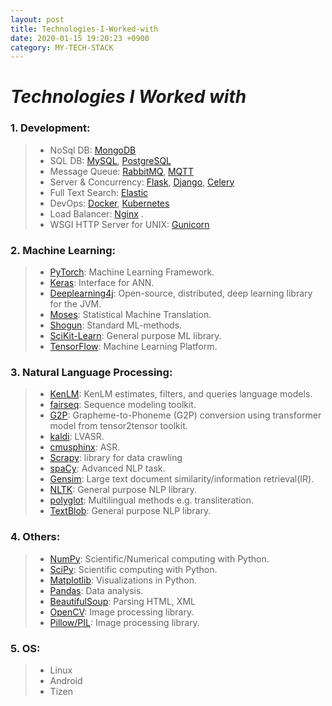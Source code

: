 ```yaml
---
layout: post
title: Technologies-I-Worked-with
date: 2020-01-15 19:20:23 +0900
category: MY-TECH-STACK
---
```


# _Technologies I Worked with_
### 1. Development:
> * NoSql DB:  [MongoDB](https://www.mongodb.com/)
> * SQL DB: [MySQL](https://www.mysql.com/), [PostgreSQL](https://www.postgresql.org/)
> * Message Queue: [RabbitMQ](https://www.rabbitmq.com/), [MQTT](https://mqtt.org/)
> * Server & Concurrency:  [Flask](https://flask.palletsprojects.com/), [Django](https://www.djangoproject.com/), [Celery](https://docs.celeryproject.org/)
> * Full Text Search: [Elastic](https://www.elastic.co)
> * DevOps: [Docker](https://www.docker.com/), [Kubernetes](https://kubernetes.io/)
> * Load Balancer: [Nginx](https://www.nginx.com/) .
> * WSGI HTTP Server for UNIX: [Gunicorn](https://gunicorn.org/) 

### 2. **Machine Learning**: 
> * [PyTorch](https://pytorch.org/): Machine Learning Framework.
> * [Keras](https://keras.io/): Interface for ANN.
> * [Deeplearning4j](https://deeplearning4j.org/): Open-source, distributed, deep learning library for the JVM.
> * [Moses](http://www.statmt.org/moses/): Statistical Machine Translation.
> * [Shogun](https://www.shogun-toolbox.org/): Standard ML-methods.
> * [SciKit-Learn](https://scikit-learn.org/stable/): General purpose ML library.
> * [TensorFlow](https://www.tensorflow.org/): Machine Learning Platform.

### 3. Natural Language Processing: 
> * [KenLM](https://github.com/kpu/kenlm): KenLM estimates, filters, and queries language models.
> * [fairseq](https://github.com/pytorch/fairseq): Sequence modeling toolkit.
> * [G2P](https://github.com/cmusphinx/g2p-seq2seq):  Grapheme-to-Phoneme (G2P) conversion using transformer model from tensor2tensor toolkit.
> * [kaldi](http://kaldi-asr.org/): LVASR.
> * [cmusphinx](https://cmusphinx.github.io/): ASR.
> * [Scrapy](https://scrapy.org/): library for data crawling
> * [spaCy](https://spacy.io/): Advanced NLP task.
> * [Gensim](https://pypi.org/project/gensim/): Large text document similarity/information retrieval(IR).
> * [NLTK](https://www.nltk.org/): General purpose NLP library.
> * [polyglot](https://pypi.org/project/polyglot/): Multilingual methods e.g. transliteration.
> * [TextBlob](https://pypi.org/project/textblob/): General purpose NLP library.

### 4. Others:
> * [NumPy](https://numpy.org/): Scientific/Numerical computing with Python.
> * [SciPy](https://www.scipy.org/): Scientific computing with Python.
> * [Matplotlib](https://matplotlib.org/): Visualizations in Python.
> * [Pandas](https://pandas.pydata.org/): Data analysis.
> * [BeautifulSoup](https://pypi.org/project/beautifulsoup4/): Parsing HTML, XML 
> * [OpenCV](https://pypi.org/project/opencv-python/): Image processing library.
> * [Pillow/PIL](https://pypi.org/project/Pillow/): Image processing library.

### 5. OS:
> * Linux
> * Android
> * Tizen



